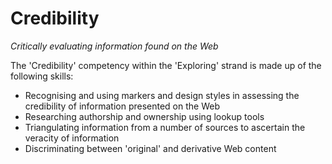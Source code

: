 Credibility
===========
_Critically evaluating information found on the Web_


The 'Credibility' competency within the 'Exploring' strand is made up of the following skills:

* Recognising and using markers and design styles in assessing the credibility of information presented on the Web
* Researching authorship and ownership using lookup tools
* Triangulating information from a number of sources to ascertain the veracity of information
* Discriminating between 'original' and derivative Web content     